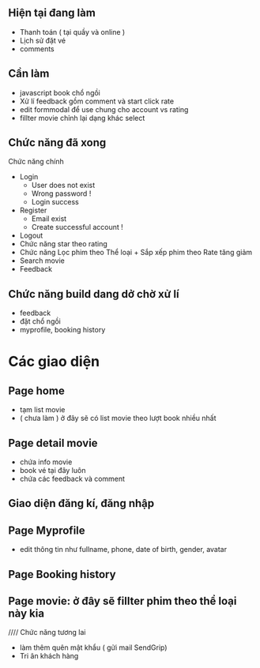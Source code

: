 ## Hiện tại đang làm

- Thanh toán ( tại quầy và online )
- Lịch sử đặt vé
- comments

## Cần làm

- javascript book chổ ngồi
- Xử lí feedback gồm comment và start click rate
- edit formmodal để use chung cho account vs rating
- fillter movie chỉnh lại dạng khác select

## Chức năng đã xong

Chức năng chính

- Login
  - User does not exist
  - Wrong password !
  - Login success
- Register
  - Email exist
  - Create successful account !
- Logout
- Chức năng star theo rating
- Chức năng Lọc phim theo Thể loại + Sắp xếp phim theo Rate tăng giảm
- Search movie
- Feedback

## Chức năng build dang dở chờ xử lí

- feedback
- đặt chổ ngồi
- myprofile, booking history

# Các giao diện

## Page home

- tạm list movie
- ( chưa làm ) ở đây sẽ có list movie theo lượt book nhiều nhất

## Page detail movie

- chứa info movie
- book vé tại đây luôn
- chứa các feedback và comment

## Giao diện đăng kí, đăng nhập

## Page Myprofile

- edit thông tin như fullname, phone, date of birth, gender, avatar

## Page Booking history

## Page movie: ở đây sẽ fillter phim theo thể loại này kia

//// Chức năng tương lai

- làm thêm quên mật khẩu ( gửi mail SendGrip)
- Tri ân khách hàng
